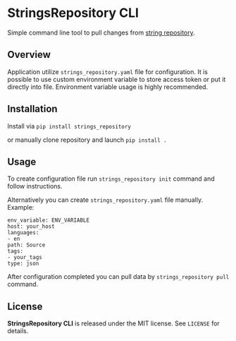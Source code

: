 StringsRepository CLI
========
Simple command line tool to pull changes from [string repository](https://github.com/HereTrix/strings_repository).

Overview
--------
Application utilize `strings_repository.yaml` file for configuration. It is possible to use custom environment variable to store access token or put it directly into file. Environment variable usage is highly recommended.

Installation
-------
Install via `pip install strings_repository` 

or manually clone repository and launch `pip install .`

Usage
-------
To create configuration file run `strings_repository init` command and follow instructions.

Alternatively you can create `strings_repository.yaml` file manually.
Example:

```
env_variable: ENV_VARIABLE
host: your_host
languages:
- en
path: Source
tags:
- your_tags
type: json
```

After configuration completed you can pull data by `strings_repository pull` command.

License
-------

**StringsRepository CLI** is released under the MIT license. See `LICENSE` for details.
